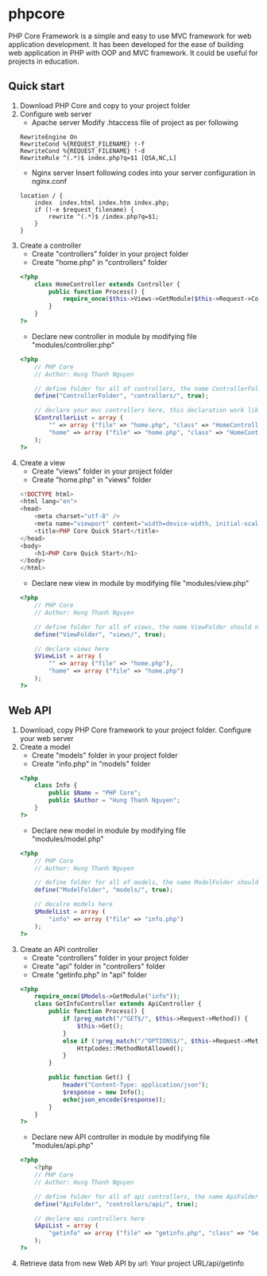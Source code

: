 # phpcore
PHP Core Framework is a simple and easy to use MVC framework for web application development. It has been developed for the ease of building web application in PHP with OOP and MVC framework. It could be useful for projects in education.

## Quick start
1. Download PHP Core and copy to your project folder
2. Configure web server
    * Apache server
    Modify .htaccess file of project as per following
    ```
    RewriteEngine On
    RewriteCond %{REQUEST_FILENAME} !-f
    RewriteCond %{REQUEST_FILENAME} !-d
    RewriteRule ^(.*)$ index.php?q=$1 [QSA,NC,L]
    ```
    * Nginx server
    Insert following codes into your server configuration in nginx.conf
    ```
    location / {
        index  index.html index.htm index.php;
        if (!-e $request_filename) {
            rewrite ^(.*)$ /index.php?q=$1;
        }
    }
    ```
3. Create a controller
    * Create "controllers" folder in your project folder
    * Create "home.php" in "controllers" folder
    ```php
    <?php
        class HomeController extends Controller {
            public function Process() {
                require_once($this->Views->GetModule($this->Request->Controller));
            }
        }
    ?>
    ```
    * Declare new controller in module by modifying file "modules/controller.php"
    ```php
    <?php
        // PHP Core
        // Author: Hung Thanh Nguyen

        // define folder for all of controllers, the name ControllerFolder should not be changed
        define("ControllerFolder", "controllers/", true);

        // declare your mvc controllers here, this declaration work like routes
        $ControllerList = array (
            "" => array ("file" => "home.php", "class" => "HomeController"),
            "home" => array ("file" => "home.php", "class" => "HomeController")
        );
    ?>
    ```
4. Create a view
    * Create "views" folder in your project folder
    * Create "home.php" in "views" folder
    ```php
    <!DOCTYPE html>
    <html lang="en">
    <head>
        <meta charset="utf-8" />
        <meta name="viewport" content="width=device-width, initial-scale=1.0" />
        <title>PHP Core Quick Start</title>
    </head>
    <body>
        <h1>PHP Core Quick Start</h1>
    </body>
    </html>
    ```
    * Declare new view in module by modifying file "modules/view.php"
    ```php
    <?php
        // PHP Core
        // Author: Hung Thanh Nguyen

        // define folder for all of views, the name ViewFolder should not be changed
        define("ViewFolder", "views/", true);

        // declare views here
        $ViewList = array (
            "" => array ("file" => "home.php"),
            "home" => array ("file" => "home.php")
        );
    ?>
    ```

## Web API
1. Download, copy PHP Core framework to your project folder. Configure your web server
2. Create a model
    * Create "models" folder in your project folder
    * Create "info.php" in "models" folder
    ```php
    <?php
        class Info {
            public $Name = "PHP Core";
            public $Author = "Hung Thanh Nguyen";
        }
    ?>
    ```
    * Declare new model in module by modifying file "modules/model.php"
    ```php
    <?php
        // PHP Core
        // Author: Hung Thanh Nguyen

        // define folder for all of models, the name ModelFolder should not be changed
        define("ModelFolder", "models/", true);

        // decalre models here
        $ModelList = array (
            "info" => array ("file" => "info.php")
        );
    ?>
    ```
3. Create an API controller
    * Create "controllers" folder in your project folder
    * Create "api" folder in "controllers" folder
    * Create "getinfo.php" in "api" folder
    ```php
    <?php
        require_once($Models->GetModule("info"));
        class GetInfoController extends ApiController {
            public function Process() {
                if (preg_match("/^GET$/", $this->Request->Method)) {
                    $this->Get();
                }
                else if (!preg_match("/^OPTIONS$/", $this->Request->Method)) {
                    HttpCodes::MethodNotAllowed();
                }
            }

            public function Get() {
                header("Content-Type: application/json");
                $response = new Info();
                echo(json_encode($response));
            }
        }
    ?>
    ```
    * Declare new API controller in module by modifying file "modules/api.php"
    ```php
    <?php
        <?php
        // PHP Core
        // Author: Hung Thanh Nguyen

        // define folder for all of api controllers, the name ApiFolder should not be changed
        define("ApiFolder", "controllers/api/", true);

        // declare api controllers here
        $ApiList = array (
            "getinfo" => array ("file" => "getinfo.php", "class" => "GetInfoController")
        );
    ?>
    ```
4. Retrieve data from new Web API by url: Your project URL/api/getinfo
